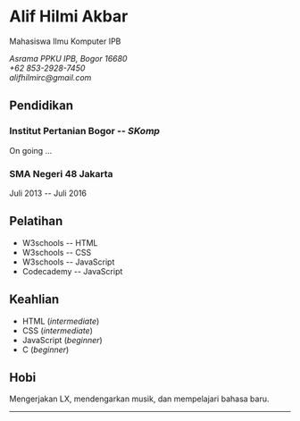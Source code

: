 # Alif Hilmi Akbar

Mahasiswa Ilmu Komputer IPB

_Asrama PPKU IPB, Bogor 16680  
+62 853-2928-7450  
alifhilmirc@gmail.com_

## Pendidikan

### Institut Pertanian Bogor -- _SKomp_
On going ...

### SMA Negeri 48 Jakarta
Juli 2013 -- Juli 2016

## Pelatihan

- W3schools -- HTML
- W3schools -- CSS
- W3schools -- JavaScript
- Codecademy -- JavaScript

## Keahlian

- HTML (_intermediate_)
- CSS (_intermediate_)
- JavaScript (_beginner_)
- C (_beginner_)

## Hobi

Mengerjakan LX, mendengarkan musik, dan mempelajari bahasa baru.

---
